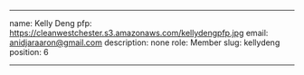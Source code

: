 ---

name: Kelly Deng
pfp: https://cleanwestchester.s3.amazonaws.com/kellydengpfp.jpg
email: anidjaraaron@gmail.com
description: none
role: Member
slug: kellydeng
position: 6


---